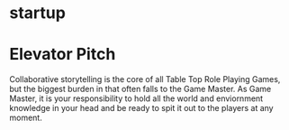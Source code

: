 # startup

# Elevator Pitch
Collaborative storytelling is the core of all Table Top Role Playing Games, but the biggest burden in that often falls to the Game Master. As Game Master, it is your responsibility to hold all the world and enviornment knowledge in your head and be ready to spit it out to the players at any moment. 
